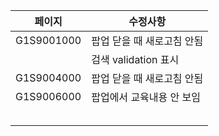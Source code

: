 
| 페이지        | 수정사항             |
| ---------- | ---------------- |
| G1S9001000 | 팝업 닫을 때 새로고침 안됨  |
|            | 검색 validation 표시 |
| G1S9004000 | 팝업 닫을 때 새로고침 안됨  |
| G1S9006000 | 팝업에서 교육내용 안 보임   |
|            |                  |
|            |                  |
|            |                  |
|            |                  |
|            |                  |
